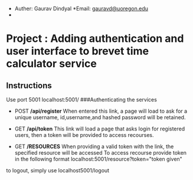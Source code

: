 * Auther: Gaurav Dindyal
*Email: gauravd@uoregon.edu
*
# Project : Adding authentication and user interface to brevet time calculator service
## Instructions

Use port 5001
localhost:5001/
###Authenticating the services 

- POST **/api/register**
When entered this link, a page will load to ask for a unique username, id,username,and hashed password will be retained.
- GET **/api/token**
This link will load a page that asks login for registered users, then a token will be provided to access recourses.

- GET **/RESOURCES**
When providing a valid token with the link, the specified resource will be accessed
To access recourse provide token in the following format
localhost:5001/resource?token="token given"

to logout, simply use localhost5001/logout